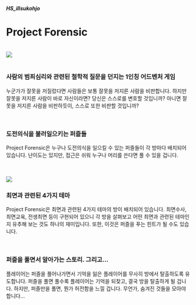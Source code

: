 ##### *HS_illsukohjo*

# Project Forensic
<br>
<Image src="https://github.com/user-attachments/assets/eab614eb-0692-4877-8a53-7e2070208058">
<br>
<br>
  
### 사람의 범죄심리와 관련된 철학적 질문을 던지는 1인칭 어드벤처 게임
<p>누군가가 잘못을 저질렀다면 사람들은 보통 잘못을 저지른 사람을 비판합니다.
하지만 잘못을 저지른 사람이 바로 자신이라면? 당신은 스스로를 변호할 것입니까? 아니면 잘못을 저지른 사람을 비판하듯이, 스스로 또한 비판할 것입니까?
</p>
<br>

### 도전의식을 불러일으키는 퍼즐들
<p>
  Project Forensic은 누구나 도전의식을 일으킬 수 있는 퍼즐들이 각 방마다 배치되어 있습니다.
난이도는 있지만, 접근은 쉬워 누구나 머리를 쓴다면 풀 수 있을 겁니다.
</p>
<br>
<br>
<Image src="https://github.com/user-attachments/assets/0108818d-2027-428e-8910-fd8adb7c4311">

### 최면과 관련된 4가지 테마
<p>
  Project Forensic은 최면과 관련된 4가지 테마의 방이 배치되어 있습니다. 최면수사, 최면교육, 전생최면 등이 구현되어 있으니
  각 방을 살펴보고 어떤 최면과 관련된 테마인지 유추해 보는 것도 하나의 재미입니다. 또한, 이것은 퍼즐을 푸는 힌트가 될 수도 있습니다.
</p>
<br>

### 퍼즐을 풀면서 알아가는 스토리. 그리고...
<p>
  플레이어는 퍼즐을 풀어나가면서 기억을 잃은 플레이어를 무사히 방에서 탈출하도록 유도합니다.
  퍼즐을 풀면 풀수록 플레이어는 기억을 되찾고, 결국 방을 탈출하게 될 겁니다.
  하지만, 퍼즐만을 풀면, 뭔가 허전함을 느낄 겁니다. 무언가, 숨겨진 것들을 모아야 합니다...
</p>

